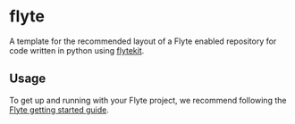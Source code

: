 # flyte

A template for the recommended layout of a Flyte enabled repository for code written in python using [flytekit](https://docs.flyte.org/en/latest/api/flytekit/docs_index.html).

## Usage

To get up and running with your Flyte project, we recommend following the
[Flyte getting started guide](https://docs.flyte.org/en/latest/getting_started_with_workflow_development/index.html).
